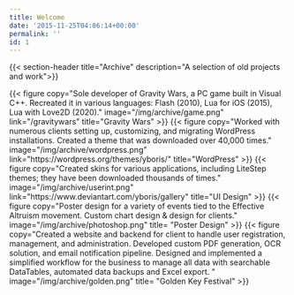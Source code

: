 ```yaml
---
title: Welcome
date: '2015-11-25T04:06:14+00:00'
permalink: ''
id: 1
---
```


<div class="section">

{{< section-header title="Archive" description="A selection of old projects and work">}}

<div class="gallery-div">
{{< figure
      copy="Sole developer of Gravity Wars, a PC game built in Visual C++. Recreated it in various languages: Flash (2010), Lua for iOS (2015), Lua with Love2D (2020)."
      image="/img/archive/game.png"
      link="/gravitywars"
      title="Gravity Wars"
>}}
{{< figure
      copy="Worked with numerous clients setting up, customizing, and migrating WordPress installations. Created a theme that was downloaded over 40,000 times."
      image="/img/archive/wordpress.png"
      link="https://wordpress.org/themes/yboris/"
      title="WordPress"
>}}
{{< figure
      copy="Created skins for various applications, including LiteStep themes; they have been downloaded thousands of times."
      image="/img/archive/userint.png"
      link="https://www.deviantart.com/yboris/gallery"
      title="UI Design"
>}}
{{< figure
      copy="Poster design for a variety of events tied to the Effective Altruism movement. Custom chart design & design for clients."
      image="/img/archive/photoshop.png"
      title= "Poster Design"
>}}
{{< figure
      copy="Created a website and backend for client to handle user registration, management, and administration. Developed custom PDF generation, OCR solution, and email notification pipeline. Designed and implemented a simplified workflow for the business to manage all data with searchable DataTables, automated data backups and Excel export. "
      image="/img/archive/golden.png"
      title= "Golden Key Festival"
>}}

</div>

</div>
